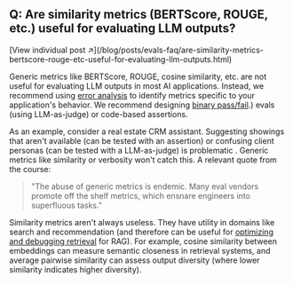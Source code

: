 ## Q: Are similarity metrics (BERTScore, ROUGE, etc.) useful for evaluating LLM outputs?
<div class="faq-individual-link">[View individual post ↗](/blog/posts/evals-faq/are-similarity-metrics-bertscore-rouge-etc-useful-for-evaluating-llm-outputs.html)</div>

Generic metrics like BERTScore, ROUGE, cosine similarity, etc. are not useful for evaluating LLM outputs in most AI applications. Instead, we recommend using [error analysis](/blog/posts/evals-faq/why-is-error-analysis-so-important-in-llm-evals-and-how-is-it-performed.html) to identify metrics specific to your application's behavior. We recommend designing [binary pass/fail](/blog/posts/evals-faq/why-do-you-recommend-binary-passfail-evaluations-instead-of-1-5-ratings-likert-scales.html).) evals (using LLM-as-judge) or code-based assertions.

As an example, consider a real estate CRM assistant. Suggesting showings that aren't available (can be tested with an assertion) or confusing client personas (can be tested with a LLM-as-judge) is problematic . Generic metrics like similarity or verbosity won't catch this. A relevant quote from the course:

> "The abuse of generic metrics is endemic. Many eval vendors promote off the shelf metrics, which ensnare engineers into superfluous tasks."

Similarity metrics aren't always useless. They have utility in domains like search and recommendation (and therefore can be useful for [optimizing and debugging retrieval](/blog/posts/evals-faq/how-should-i-approach-evaluating-my-rag-system.html) for RAG). For example, cosine similarity between embeddings can measure semantic closeness in retrieval systems, and average pairwise similarity can assess output diversity (where lower similarity indicates higher diversity).